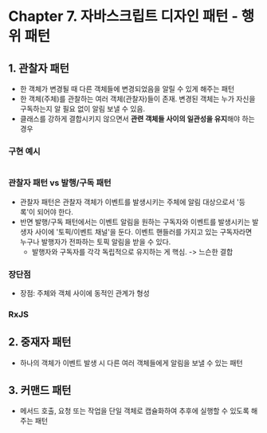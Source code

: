 # Chapter 7. 자바스크립트 디자인 패턴 - 행위 패턴

## 1. 관찰자 패턴

- 한 객체가 변경될 때 다른 객체들에 변경되었음을 알릴 수 있게 해주는 패턴 
- 한 객체(주체)를 관찰하는 여러 객체(관찰자)들이 존재. 변경된 객체는 누가 자신을 구독하는지 알 필요 없이 알림 보낼 수 있음. 
- 클래스를 강하게 결합시키지 않으면서 **관련 객체들 사이의 일관성을 유지**해야 하는 경우

### 구현 예시

```js
```

### 관찰자 패턴 vs 발행/구독 패턴

- 관찰자 패턴은 관찰자 객체가 이벤트를 발생시키는 주체에 알림 대상으로서 '등록'이 되어야 한다.
- 반면 발행/구독 패턴에서는 이벤트 알림을 원하는 구독자와 이벤트를 발생시키는 발생자 사이에 '토픽/이벤트 채널'을 둔다. 이벤트 핸들러를 가지고 있는 구독자라면 누구나 발행자가 전파하는 토픽 알림을 받을 수 있다.
  - 발행자와 구독자를 각각 독립적으로 유지하는 게 핵심. -> 느슨한 결합

### 장단점

- 장점: 주체와 객체 사이에 동적인 관계가 형성

### RxJS

## 2. 중재자 패턴

- 하나의 객체가 이벤트 발생 시 다른 여러 객체들에게 알림을 보낼 수 있는 패턴 

## 3. 커맨드 패턴

- 메서드 호출, 요청 또는 작업을 단일 객체로 캡슐화하여 추후에 실행할 수 있도록 해주는 패턴 

